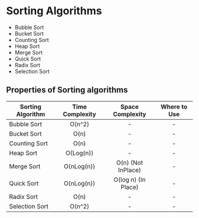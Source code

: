# Sorting Algorithms

* Bubble Sort
* Bucket Sort
* Counting Sort
* Heap Sort
* Merge Sort
* Quick Sort
* Radix Sort
* Selection Sort

## Properties of Sorting algorithms

| **Sorting Algorithm** | **Time Complexity** | **Space Complexity** | **Where to Use** |
| --------------------- |:-------------------:|:--------------------:|:----------------:|
| Bubble Sort | O(n^2) | - | - |
| Bucket Sort | O(n) | - | - |
| Counting Sort | O(n) | - | - |
| Heap Sort | O(Log(n)) | - | - |
| Merge Sort | O(nLog(n)) | O(n) (Not InPlace) | - |
| Quick Sort | O(nLog(n)) | O(log n) (In Place) | - |
| Radix Sort | O(n) | - | - |
| Selection Sort | O(n^2) | - | - |
